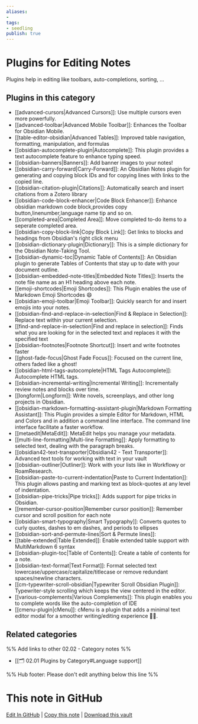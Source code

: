 ```yaml
---
aliases:
- 
tags: 
- seedling 
publish: true
---
```



# Plugins for Editing Notes

Plugins help in editing like toolbars, auto-completions, sorting, ...

## Plugins in this category

- [[advanced-cursors|Advanced Cursors]]: Use multiple cursors even more powerfully.
- [[advanced-toolbar|Advanced Mobile Toolbar]]: Enhances the Toolbar for Obsidian Mobile.
- [[table-editor-obsidian|Advanced Tables]]: Improved table navigation, formatting, manipulation, and formulas
- [[obsidian-autocomplete-plugin|Autocomplete]]: This plugin provides a text autocomplete feature to enhance typing speed.
- [[obsidian-banners|Banners]]: Add banner images to your notes!
- [[obsidian-carry-forward|Carry-Forward]]: An Obsidian Notes plugin for generating and copying block IDs and for copying lines with links to the copied line.
- [[obsidian-citation-plugin|Citations]]: Automatically search and insert citations from a Zotero library
- [[obsidian-code-block-enhancer|Code Block Enhancer]]: Enhance obsidian markdown code block,provides copy button,linenumber,language name tip and so on.
- [[completed-area|Completed Area]]: Move completed to-do items to a seperate completed area.
- [[obsidian-copy-block-link|Copy Block Link]]: Get links to blocks and headings from Obsidian's right click menu
- [[obsidian-dictionary-plugin|Dictionary]]: This is a simple dictionary for the Obsidian Note-Taking Tool.
- [[obsidian-dynamic-toc|Dynamic Table of Contents]]: An Obsidian plugin to generate Tables of Contents that stay up to date with your document outline.
- [[obsidian-embedded-note-titles|Embedded Note Titles]]: Inserts the note file name as an H1 heading above each note.
- [[emoji-shortcodes|Emoji Shortcodes]]: This Plugin enables the use of Markdown Emoji Shortcodes :smile:
- [[obsidian-emoji-toolbar|Emoji Toolbar]]: Quickly search for and insert emojis into your notes.
- [[obsidian-find-and-replace-in-selection|Find & Replace in Selection]]: Replace text within your current selection.
- [[find-and-replace-in-selection|Find and replace in selection]]: Finds what you are looking for in the selected text and replaces it with the specified text
- [[obsidian-footnotes|Footnote Shortcut]]: Insert and write footnotes faster
- [[ghost-fade-focus|Ghost Fade Focus]]: Focused on the current line, others faded like a ghost!
- [[obsidian-html-tags-autocomplete|HTML Tags Autocomplete]]: Autocomplete HTML tags.
- [[obsidian-incremental-writing|Incremental Writing]]: Incrementally review notes and blocks over time.
- [[longform|Longform]]: Write novels, screenplays, and other long projects in Obsidian.
- [[obsidian-markdown-formatting-assistant-plugin|Markdown Formatting Assistant]]: This Plugin provides a simple Editor for Markdown, HTML and Colors and in addition a command line interface. The command line interface facilitate a faster workflow.
- [[metaedit|MetaEdit]]: MetaEdit helps you manage your metadata.
- [[multi-line-formatting|Multi-line Formatting]]: Apply formatting to selected text, dealing with the paragraph breaks.
- [[obsidian42-text-transporter|Obsidian42 - Text Transporter]]: Advanced text tools for working with text in your vault
- [[obsidian-outliner|Outliner]]: Work with your lists like in Workflowy or RoamResearch.
- [[obsidian-paste-to-current-indentation|Paste to Current Indentation]]: This plugin allows pasting and marking text as block-quotes at any level of indentation.
- [[obsidian-pipe-tricks|Pipe tricks]]: Adds support for pipe tricks in Obsidian.
- [[remember-cursor-position|Remember cursor position]]: Remember cursor and scroll position for each note
- [[obsidian-smart-typography|Smart Typography]]: Converts quotes to curly quotes, dashes to em dashes, and periods to ellipses
- [[obsidian-sort-and-permute-lines|Sort & Permute lines]]: 
- [[table-extended|Table Extended]]: Enable extended table support with MultiMarkdown 6 syntax
- [[obsidian-plugin-toc|Table of Contents]]: Create a table of contents for a note.
- [[obsidian-text-format|Text Format]]: Format selected text lowercase/uppercase/capitalize/titlecase or remove redundant spaces/newline characters.
- [[cm-typewriter-scroll-obsidian|Typewriter Scroll Obsidian Plugin]]: Typewriter-style scrolling which keeps the view centered in the editor.
- [[various-complements|Various Complements]]: This plugin enables you to complete words like the auto-completion of IDE
- [[cmenu-plugin|cMenu]]: cMenu is a plugin that adds a minimal text editor modal for a smoother writing/editing experience ✍🏽.

## Related categories

%% Add links to other 02.02 - Category notes %%

- [[🗂️ 02.01 Plugins by Category#Language support]]

%% Hub footer: Please don't edit anything below this line %%

# This note in GitHub

<span class="git-footer">[Edit In GitHub](https://github.dev/obsidian-community/obsidian-hub/blob/main/02%20-%20Community%20Expansions/02.01%20Plugins%20by%20Category/Plugins%20for%20Editing%20Notes.md "git-hub-edit-note") | [Copy this note](https://raw.githubusercontent.com/obsidian-community/obsidian-hub/main/02%20-%20Community%20Expansions/02.01%20Plugins%20by%20Category/Plugins%20for%20Editing%20Notes.md "git-hub-copy-note") | [Download this vault](https://github.com/obsidian-community/obsidian-hub/archive/refs/heads/main.zip "git-hub-download-vault") </span>
